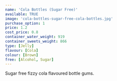 ```yaml
---
name: 'Cola Bottles (Sugar Free)'
available: TRUE
image: 'cola-bottles-sugar-free-cola-bottles.jpg'
purchase_option: 1
price: 1.2
cost_price: 0.8
container_water_weight: 919
container_sweets_weight: 866
type: [Jelly]
flavour: [Cola]
colour: [Brown]
free: [Alcohol, Sugar]
---
```

Sugar free fizzy cola flavoured bottle gums.